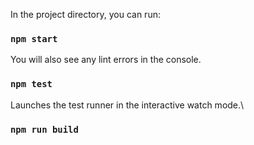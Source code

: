 
In the project directory, you can run:
### `npm start`

You will also see any lint errors in the console.
### `npm test`

Launches the test runner in the interactive watch mode.\

### `npm run build`
